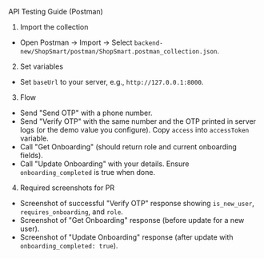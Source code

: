 API Testing Guide (Postman)

1) Import the collection
- Open Postman → Import → Select `backend-new/ShopSmart/postman/ShopSmart.postman_collection.json`.

2) Set variables
- Set `baseUrl` to your server, e.g., `http://127.0.0.1:8000`.

3) Flow
- Send "Send OTP" with a phone number.
- Send "Verify OTP" with the same number and the OTP printed in server logs (or the demo value you configure). Copy `access` into `accessToken` variable.
- Call "Get Onboarding" (should return role and current onboarding fields).
- Call "Update Onboarding" with your details. Ensure `onboarding_completed` is true when done.

4) Required screenshots for PR
- Screenshot of successful "Verify OTP" response showing `is_new_user`, `requires_onboarding`, and `role`.
- Screenshot of "Get Onboarding" response (before update for a new user).
- Screenshot of "Update Onboarding" response (after update with `onboarding_completed: true`).


